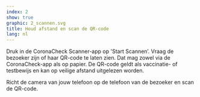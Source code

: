 ```yaml
---
index: 2
show: true
graphic: 2_scannen.svg
title: Houd afstand en scan de QR-code
lang: nl
---
```

Druk in de CoronaCheck Scanner-app op 'Start Scannen’. Vraag de bezoeker zijn of haar QR-code te laten zien. Dat mag zowel via de CoronaCheck-app als op papier. De QR-code geldt als vaccinatie- of testbewijs en kan op veilige afstand uitgelezen worden.

Richt de camera van jouw telefoon op de telefoon van de bezoeker en scan de QR-code.
